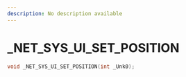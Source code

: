 ```yaml
---
description: No description available 
---
```


# _NET_SYS_UI_SET_POSITION

```cpp
void _NET_SYS_UI_SET_POSITION(int _Unk0);
```